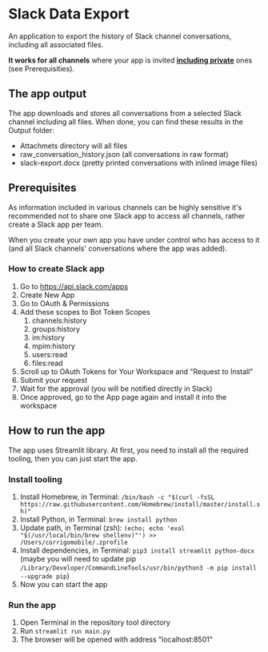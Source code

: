 # Slack Data Export

An application to export the history of Slack channel conversations, including all associated files.

**It works for all channels** where your app is invited <u>**including private**</u> ones (see Prerequisities).


## The app output

The app downloads and stores all conversations from a selected Slack channel including all files. When done, you can find these results in the Output folder:
- Attachmets directory will all files
- raw_conversation_history.json (all conversations in raw format)
- slack-export.docx (pretty printed conversations with inlined image files)

## Prerequisites

As information included in various channels can be highly sensitive it's recommended not to share one Slack app to access all channels, rather create a Slack app per team.

When you create your own app you have under control who has access to it (and all Slack channels' conversations where the app was added).

### How to create Slack app

1. Go to https://api.slack.com/apps
2. Create New App
3. Go to OAuth & Permissions
4. Add these scopes to Bot Token Scopes
   1. channels:history
   2. groups:history
   3. im:history
   4. mpim:history
   5. users:read
   6. files:read
5. Scroll up to OAuth Tokens for Your Workspace and "Request to Install"
6. Submit your request
7. Wait for the approval (you will be notified directly in Slack)
8. Once approved, go to the App page again and install it into the workspace

## How to run the app

The app uses Streamlit library. At first, you need to install all the required tooling, then you can just start the app.

### Install tooling

1. Install Homebrew, in Terminal: `/bin/bash -c "$(curl -fsSL https://raw.githubusercontent.com/Homebrew/install/master/install.sh)"`
1. Install Python, in Terminal: `brew install python`
1. Update path, in Terminal (zsh): `(echo; echo 'eval "$(/usr/local/bin/brew shellenv)"') >> /Users/corrigomobile/.zprofile`
1. Install dependencies, in Terminal: `pip3 install streamlit python-docx` (maybe you will need to update pip `/Library/Developer/CommandLineTools/usr/bin/python3 -m pip install --upgrade pip`)
1. Now you can start the app

### Run the app

1. Open Terminal in the repository tool directory
2. Run `streamlit run main.py`
3. The browser will be opened with address "localhost:8501"

